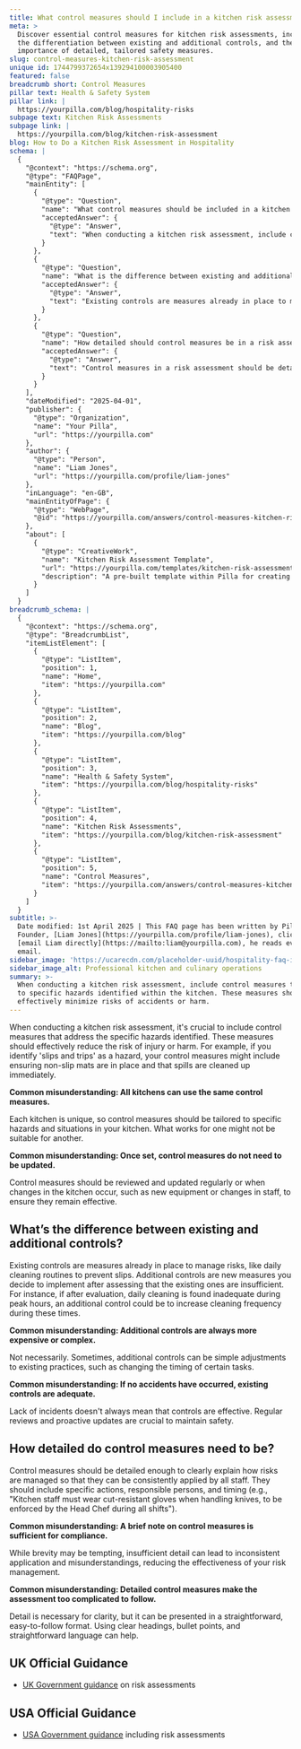 ```yaml
---
title: What control measures should I include in a kitchen risk assessment?
meta: >
  Discover essential control measures for kitchen risk assessments, including
  the differentiation between existing and additional controls, and the
  importance of detailed, tailored safety measures.
slug: control-measures-kitchen-risk-assessment
unique id: 1744799372654x139294100003905400
featured: false
breadcrumb short: Control Measures
pillar text: Health & Safety System
pillar link: |
  https://yourpilla.com/blog/hospitality-risks
subpage text: Kitchen Risk Assessments
subpage link: |
  https://yourpilla.com/blog/kitchen-risk-assessment
blog: How to Do a Kitchen Risk Assessment in Hospitality
schema: |
  {
    "@context": "https://schema.org",
    "@type": "FAQPage",
    "mainEntity": [
      {
        "@type": "Question",
        "name": "What control measures should be included in a kitchen risk assessment?",
        "acceptedAnswer": {
          "@type": "Answer",
          "text": "When conducting a kitchen risk assessment, include control measures tailored to specific hazards identified within the kitchen. These measures should effectively minimize risks of accidents or harm. For instance, to address hazards like 'slips and trips', ensure placement of non-slip mats and immediate cleaning of spills. Regularly review and adapt these measures to accommodate changes in the kitchen environment such as new equipment or staff changes, maintaining their effectiveness over time."
        }
      },
      {
        "@type": "Question",
        "name": "What is the difference between existing and additional controls in risk management?",
        "acceptedAnswer": {
          "@type": "Answer",
          "text": "Existing controls are measures already in place to manage risks, such as daily cleaning routines aimed at preventing slips. Additional controls refer to new measures implemented after identifying that the existing ones are insufficient. An example could be increasing cleaning frequency during busy periods. These additional controls may provide simpler or cost-effective enhancements to existing practices without necessarily being more complex or expensive."
        }
      },
      {
        "@type": "Question",
        "name": "How detailed should control measures be in a risk assessment?",
        "acceptedAnswer": {
          "@type": "Answer",
          "text": "Control measures in a risk assessment should be detailed enough to provide clear guidance on managing risks, ensuring consistent application by all staff. They should specify actions to be taken, responsible individuals, and timing. For example, detail that kitchen staff must wear cut-resistant gloves when handling knives with enforcement by the Head Chef during all shifts. This level of detail helps prevent inconsistencies and ensures all staff understand how to maintain safety."
        }
      }
    ],
    "dateModified": "2025-04-01",
    "publisher": {
      "@type": "Organization",
      "name": "Your Pilla",
      "url": "https://yourpilla.com"
    },
    "author": {
      "@type": "Person",
      "name": "Liam Jones",
      "url": "https://yourpilla.com/profile/liam-jones"
    },
    "inLanguage": "en-GB",
    "mainEntityOfPage": {
      "@type": "WebPage",
      "@id": "https://yourpilla.com/answers/control-measures-kitchen-risk-assessment"
    },
    "about": [
      {
        "@type": "CreativeWork",
        "name": "Kitchen Risk Assessment Template",
        "url": "https://yourpilla.com/templates/kitchen-risk-assessment",
        "description": "A pre-built template within Pilla for creating and updating kitchen risk assessments, designed to ensure businesses can apply consistent and effective safety measures."
      }
    ]
  }
breadcrumb_schema: |
  {
    "@context": "https://schema.org",
    "@type": "BreadcrumbList",
    "itemListElement": [
      {
        "@type": "ListItem",
        "position": 1,
        "name": "Home",
        "item": "https://yourpilla.com"
      },
      {
        "@type": "ListItem",
        "position": 2,
        "name": "Blog",
        "item": "https://yourpilla.com/blog"
      },
      {
        "@type": "ListItem",
        "position": 3,
        "name": "Health & Safety System",
        "item": "https://yourpilla.com/blog/hospitality-risks"
      },
      {
        "@type": "ListItem",
        "position": 4,
        "name": "Kitchen Risk Assessments",
        "item": "https://yourpilla.com/blog/kitchen-risk-assessment"
      },
      {
        "@type": "ListItem",
        "position": 5,
        "name": "Control Measures",
        "item": "https://yourpilla.com/answers/control-measures-kitchen-risk-assessment"
      }
    ]
  }
subtitle: >-
  Date modified: 1st April 2025 | This FAQ page has been written by Pilla
  Founder, [Liam Jones](https://yourpilla.com/profile/liam-jones), click to
  [email Liam directly](https://mailto:liam@yourpilla.com), he reads every
  email.
sidebar_image: 'https://ucarecdn.com/placeholder-uuid/hospitality-faq-image.jpg'
sidebar_image_alt: Professional kitchen and culinary operations
summary: >-
  When conducting a kitchen risk assessment, include control measures tailored
  to specific hazards identified within the kitchen. These measures should
  effectively minimize risks of accidents or harm.
---
```

When conducting a kitchen risk assessment, it's crucial to include control measures that address the specific hazards identified. These measures should effectively reduce the risk of injury or harm. For example, if you identify 'slips and trips' as a hazard, your control measures might include ensuring non-slip mats are in place and that spills are cleaned up immediately.

**Common misunderstanding: All kitchens can use the same control measures.**

Each kitchen is unique, so control measures should be tailored to specific hazards and situations in your kitchen. What works for one might not be suitable for another.

**Common misunderstanding: Once set, control measures do not need to be updated.**

Control measures should be reviewed and updated regularly or when changes in the kitchen occur, such as new equipment or changes in staff, to ensure they remain effective.

## What’s the difference between existing and additional controls?

Existing controls are measures already in place to manage risks, like daily cleaning routines to prevent slips. Additional controls are new measures you decide to implement after assessing that the existing ones are insufficient. For instance, if after evaluation, daily cleaning is found inadequate during peak hours, an additional control could be to increase cleaning frequency during these times.

**Common misunderstanding: Additional controls are always more expensive or complex.**

Not necessarily. Sometimes, additional controls can be simple adjustments to existing practices, such as changing the timing of certain tasks.

**Common misunderstanding: If no accidents have occurred, existing controls are adequate.**

Lack of incidents doesn't always mean that controls are effective. Regular reviews and proactive updates are crucial to maintain safety.

## How detailed do control measures need to be?

Control measures should be detailed enough to clearly explain how risks are managed so that they can be consistently applied by all staff. They should include specific actions, responsible persons, and timing (e.g., "Kitchen staff must wear cut-resistant gloves when handling knives, to be enforced by the Head Chef during all shifts").

**Common misunderstanding: A brief note on control measures is sufficient for compliance.**

While brevity may be tempting, insufficient detail can lead to inconsistent application and misunderstandings, reducing the effectiveness of your risk management.

**Common misunderstanding: Detailed control measures make the assessment too complicated to follow.**

Detail is necessary for clarity, but it can be presented in a straightforward, easy-to-follow format. Using clear headings, bullet points, and straightforward language can help.

## UK Official Guidance

-   [UK Government guidance](https://www.hse.gov.uk/catering/risk.htm) on risk assessments

## USA Official Guidance

-   [USA Government guidance](https://www.fda.gov/regulatory-information/search-fda-guidance-documents/draft-guidance-industry-hazard-analysis-and-risk-based-preventive-controls-human-food) including risk assessments
